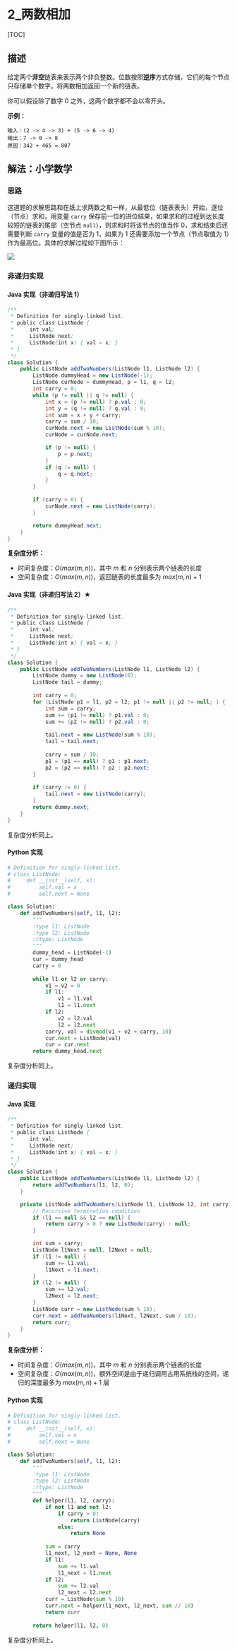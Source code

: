 # 2_两数相加

[TOC]

## 描述

给定两个**非空**链表来表示两个非负整数。位数按照**逆序**方式存储，它们的每个节点只存储单个数字。将两数相加返回一个新的链表。

你可以假设除了数字 0 之外，这两个数字都不会以零开头。

**示例：**

```
输入：(2 -> 4 -> 3) + (5 -> 6 -> 4)
输出：7 -> 0 -> 8
原因：342 + 465 = 807
```

## 解法：小学数学

### 思路

这道题的求解思路和在纸上求两数之和一样，从最低位（链表表头）开始，逐位（节点）求和，用变量 `carry` 保存前一位的进位结果，如果求和的过程到达长度较短的链表的尾部（空节点 `null`），则求和时将该节点的值当作 0，求和结束后还需要判断 `carry` 变量的值是否为 1，如果为 1 还需要添加一个节点（节点取值为 1）作为最高位。具体的求解过程如下图所示：

![](../figs/2_add_two_numbers.svg)

### 非递归实现

#### Java 实现（非递归写法 1）

```java
/**
 * Definition for singly-linked list.
 * public class ListNode {
 *     int val;
 *     ListNode next;
 *     ListNode(int x) { val = x; }
 * }
 */
class Solution {
    public ListNode addTwoNumbers(ListNode l1, ListNode l2) {
        ListNode dummyHead = new ListNode(-1);
        ListNode curNode = dummyHead, p = l1, q = l2;
        int carry = 0;
        while (p != null || q != null) {
            int x = (p != null) ? p.val : 0;
            int y = (q != null) ? q.val : 0;
            int sum = x + y + carry;
            carry = sum / 10;
            curNode.next = new ListNode(sum % 10);
            curNode = curNode.next;

            if (p != null) {
                p = p.next;
            }
            if (q != null) {
                q = q.next;
            }
        }

        if (carry > 0) {
            curNode.next = new ListNode(carry);
        }

        return dummyHead.next;
    }
}
```

**复杂度分析：**

- 时间复杂度：$O(max(m, n))$，其中 $m$ 和 $n$ 分别表示两个链表的长度
- 空间复杂度：$O(max(m, n))$，返回链表的长度最多为 $max(m, n) + 1$

#### Java 实现（非递归写法 2）★

```java
/**
 * Definition for singly-linked list.
 * public class ListNode {
 *     int val;
 *     ListNode next;
 *     ListNode(int x) { val = x; }
 * }
 */
class Solution {
    public ListNode addTwoNumbers(ListNode l1, ListNode l2) {
        ListNode dummy = new ListNode(0);
        ListNode tail = dummy;
        
        int carry = 0;
        for (ListNode p1 = l1, p2 = l2; p1 != null || p2 != null; ) {
            int sum = carry;
            sum += (p1 != null) ? p1.val : 0;
            sum += (p2 != null) ? p2.val : 0;
            
            tail.next = new ListNode(sum % 10);
            tail = tail.next;
            
            carry = sum / 10;
            p1 = (p1 == null) ? p1 : p1.next;
            p2 = (p2 == null) ? p2 : p2.next;
        }
        
        if (carry != 0) {
            tail.next = new ListNode(carry);
        }
        return dummy.next;
    }
}
```

复杂度分析同上。

#### Python 实现

```python
# Definition for singly-linked list.
# class ListNode:
#     def __init__(self, x):
#         self.val = x
#         self.next = None

class Solution:
    def addTwoNumbers(self, l1, l2):
        """
        :type l1: ListNode
        :type l2: ListNode
        :rtype: ListNode
        """
        dummy_head = ListNode(-1)
        cur = dummy_head
        carry = 0
        
        while l1 or l2 or carry:
            v1 = v2 = 0
            if l1:
                v1 = l1.val
                l1 = l1.next
            if l2:
                v2 = l2.val
                l2 = l2.next
            carry, val = divmod(v1 + v2 + carry, 10)
            cur.next = ListNode(val)
            cur = cur.next
        return dummy_head.next
```

复杂度分析同上。

### 递归实现

#### Java 实现

```java
/**
 * Definition for singly-linked list.
 * public class ListNode {
 *     int val;
 *     ListNode next;
 *     ListNode(int x) { val = x; }
 * }
 */
class Solution {
    public ListNode addTwoNumbers(ListNode l1, ListNode l2) {
        return addTwoNumbers(l1, l2, 0);
    }

    private ListNode addTwoNumbers(ListNode l1, ListNode l2, int carry) {
        // Recursive termination condition
        if (l1 == null && l2 == null) {
            return carry > 0 ? new ListNode(carry) : null;
        }

        int sum = carry;
        ListNode l1Next = null, l2Next = null;
        if (l1 != null) {
            sum += l1.val;
            l1Next = l1.next;
        }
        if (l2 != null) {
            sum += l2.val;
            l2Next = l2.next;
        }
        ListNode curr = new ListNode(sum % 10);
        curr.next = addTwoNumbers(l1Next, l2Next, sum / 10);
        return curr;
    }
}
```

**复杂度分析：**

- 时间复杂度：$O(max(m, n))$，其中 $m$ 和 $n$ 分别表示两个链表的长度
- 空间复杂度：$O(max(m, n))$，额外空间是由于递归调用占用系统栈的空间，递归的深度最多为 $max(m, n) + 1$ 层

#### Python 实现

```python
# Definition for singly-linked list.
# class ListNode:
#     def __init__(self, x):
#         self.val = x
#         self.next = None

class Solution:
    def addTwoNumbers(self, l1, l2):
        """
        :type l1: ListNode
        :type l2: ListNode
        :rtype: ListNode
        """
        def helper(l1, l2, carry):
            if not l1 and not l2:
                if carry > 0:
                    return ListNode(carry)
                else:
                    return None
                
            sum = carry
            l1_next, l2_next = None, None
            if l1:
                sum += l1.val
                l1_next = l1.next
            if l2:
                sum += l2.val
                l2_next = l2.next
            curr = ListNode(sum % 10)
            curr.next = helper(l1_next, l2_next, sum // 10)
            return curr
        
        return helper(l1, l2, 0)
```

复杂度分析同上。
